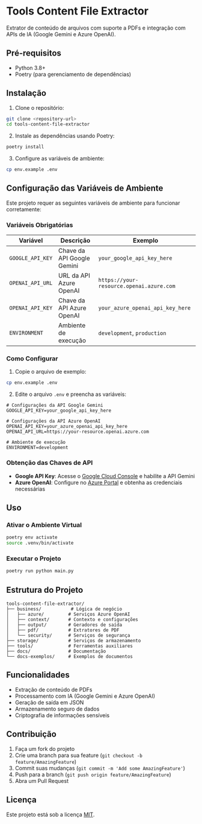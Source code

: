 # Tools Content File Extractor

Extrator de conteúdo de arquivos com suporte a PDFs e integração com APIs de IA (Google Gemini e Azure OpenAI).

## Pré-requisitos

- Python 3.8+
- Poetry (para gerenciamento de dependências)

## Instalação

1. Clone o repositório:
```bash
git clone <repository-url>
cd tools-content-file-extractor
```

2. Instale as dependências usando Poetry:
```bash
poetry install
```

3. Configure as variáveis de ambiente:
```bash
cp env.example .env
```

## Configuração das Variáveis de Ambiente

Este projeto requer as seguintes variáveis de ambiente para funcionar corretamente:

### Variáveis Obrigatórias

| Variável | Descrição | Exemplo |
|----------|-----------|---------|
| `GOOGLE_API_KEY` | Chave da API Google Gemini | `your_google_api_key_here` |
| `OPENAI_API_URL` | URL da API Azure OpenAI | `https://your-resource.openai.azure.com` |
| `OPENAI_API_KEY` | Chave da API Azure OpenAI | `your_azure_openai_api_key_here` |
| `ENVIRONMENT` | Ambiente de execução | `development`, `production` |

### Como Configurar

1. Copie o arquivo de exemplo:
```bash
cp env.example .env
```

2. Edite o arquivo `.env` e preencha as variáveis:
```env
# Configurações da API Google Gemini
GOOGLE_API_KEY=your_google_api_key_here

# Configurações da API Azure OpenAI
OPENAI_API_KEY=your_azure_openai_api_key_here
OPENAI_API_URL=https://your-resource.openai.azure.com

# Ambiente de execução
ENVIRONMENT=development
```

### Obtenção das Chaves de API

- **Google API Key**: Acesse o [Google Cloud Console](https://console.cloud.google.com/) e habilite a API Gemini
- **Azure OpenAI**: Configure no [Azure Portal](https://portal.azure.com/) e obtenha as credenciais necessárias

## Uso

### Ativar o Ambiente Virtual

```bash
poetry env activate
source .venv/bin/activate
```

### Executar o Projeto

```bash
poetry run python main.py
```

## Estrutura do Projeto

```
tools-content-file-extractor/
├── business/           # Lógica de negócio
│   ├── azure/         # Serviços Azure OpenAI
│   ├── context/       # Contexto e configurações
│   ├── output/        # Geradores de saída
│   ├── pdf/           # Extratores de PDF
│   └── security/      # Serviços de segurança
├── storage/           # Serviços de armazenamento
├── tools/             # Ferramentas auxiliares
├── docs/              # Documentação
└── docs-exemplos/     # Exemplos de documentos
```

## Funcionalidades

- Extração de conteúdo de PDFs
- Processamento com IA (Google Gemini e Azure OpenAI)
- Geração de saída em JSON
- Armazenamento seguro de dados
- Criptografia de informações sensíveis

## Contribuição

1. Faça um fork do projeto
2. Crie uma branch para sua feature (`git checkout -b feature/AmazingFeature`)
3. Commit suas mudanças (`git commit -m 'Add some AmazingFeature'`)
4. Push para a branch (`git push origin feature/AmazingFeature`)
5. Abra um Pull Request

## Licença

Este projeto está sob a licença [MIT](LICENSE).